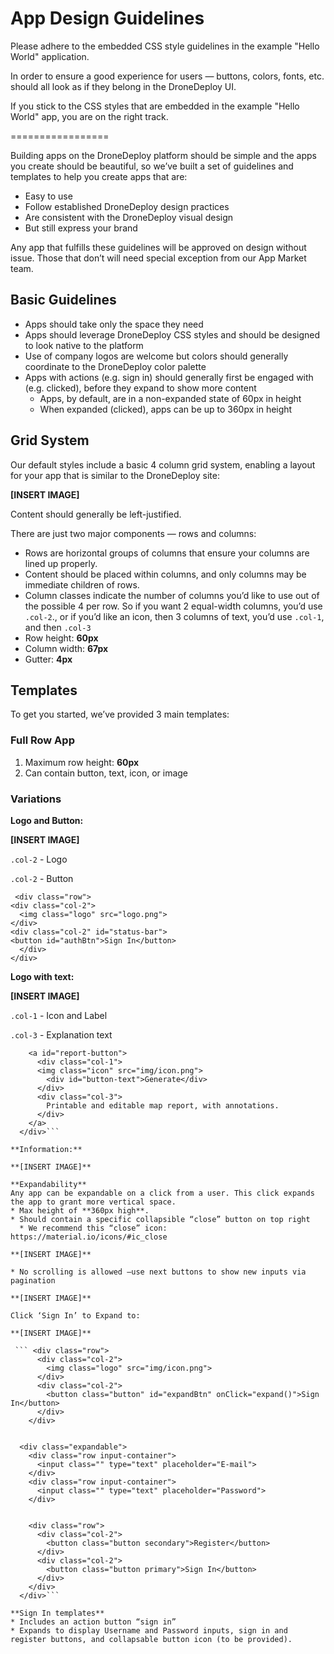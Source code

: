 # App Design Guidelines

Please adhere to the embedded CSS style guidelines in the example "Hello World" application.

In order to ensure a good experience for users — buttons, colors, fonts, etc. should all look as if they belong in the DroneDeploy UI.

If you stick to the CSS styles that are embedded in the example "Hello World" app, you are on the right track.

=================

Building apps on the DroneDeploy platform should be simple and the apps you create should be beautiful, so we’ve built a set of guidelines and templates to help you create apps that are: 

* Easy to use
* Follow established DroneDeploy design practices
* Are consistent with the DroneDeploy visual design
* But still express your brand

Any app that fulfills these guidelines will be approved on design without issue. Those that don’t will need special exception from our App Market team.


## Basic Guidelines

* Apps should take only the space they need
* Apps should leverage DroneDeploy CSS styles and should be designed to look native to the platform
* Use of company logos are welcome but colors should generally coordinate to the DroneDeploy color palette
* Apps with actions (e.g. sign in) should generally first be engaged with (e.g. clicked), before they expand to show more content
  * Apps, by default, are in a non-expanded state of 60px in height
  * When expanded (clicked), apps can be up to 360px in height


## Grid System

Our default styles include a basic 4 column grid system, enabling a layout for your app that is similar to the DroneDeploy site:

**[INSERT IMAGE]**

Content should generally be left-justified.

There are just two major components — rows and columns:
* Rows are horizontal groups of columns that ensure your columns are lined up properly.
* Content should be placed within columns, and only columns may be immediate children of rows.
* Column classes indicate the number of columns you’d like to use out of the possible 4 per row. So if you want 2 equal-width columns, you’d use ```.col-2```., or if you’d like an icon, then 3 columns of text, you’d use ```.col-1```, and then ```.col-3```
* Row height: **60px**
* Column width: **67px**
* Gutter: **4px**


## Templates

To get you started, we’ve provided 3 main templates:

### Full Row App

1. Maximum row height: **60px**
2. Can contain button, text, icon, or image

### Variations

**Logo and Button:**

**[INSERT IMAGE]**

```.col-2``` - Logo

```.col-2``` - Button

     <div class="row">
    <div class="col-2">
      <img class="logo" src="logo.png">
    </div>
    <div class="col-2" id="status-bar">
    <button id="authBtn">Sign In</button>
      </div>
    </div>


**Logo with text:**

**[INSERT IMAGE]**

```.col-1``` - Icon and Label

```.col-3``` - Explanation text

```<div class="row">
    <a id="report-button">
      <div class="col-1">
      <img class="icon" src="img/icon.png">
        <div id="button-text">Generate</div>
      </div>
      <div class="col-3">
        Printable and editable map report, with annotations.
      </div>
    </a>
  </div>```

**Information:**

**[INSERT IMAGE]**

**Expandability**
Any app can be expandable on a click from a user. This click expands the app to grant more vertical space.
* Max height of **360px high**. 
* Should contain a specific collapsible “close” button on top right
  * We recommend this “close” icon: https://material.io/icons/#ic_close

**[INSERT IMAGE]**

* No scrolling is allowed —use next buttons to show new inputs via pagination

**[INSERT IMAGE]**

Click ‘Sign In’ to Expand to:

**[INSERT IMAGE]**

 ``` <div class="row">
      <div class="col-2">
        <img class="logo" src="img/icon.png">
      </div>
      <div class="col-2">
        <button class="button" id="expandBtn" onClick="expand()">Sign In</button>
      </div>
    </div>


  <div class="expandable">
    <div class="row input-container">
      <input class="" type="text" placeholder="E-mail">
    </div>
    <div class="row input-container">
      <input class="" type="text" placeholder="Password">
    </div>


    <div class="row">
      <div class="col-2">
        <button class="button secondary">Register</button>
      </div>
      <div class="col-2">
        <button class="button primary">Sign In</button>
      </div>
    </div>
  </div>```

**Sign In templates**
* Includes an action button “sign in”
* Expands to display Username and Password inputs, sign in and register buttons, and collapsable button icon (to be provided).
